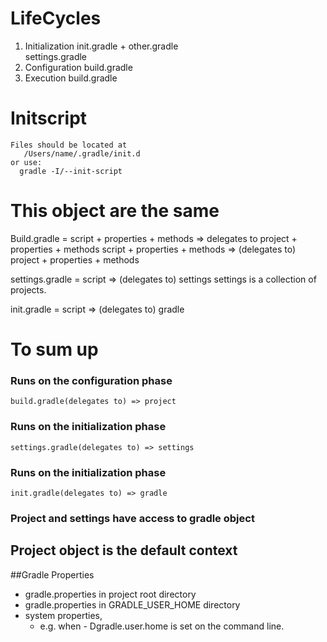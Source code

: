 # LifeCycles
  1. Initialization
     init.gradle + other.gradle  
        settings.gradle
  2. Configuration
        build.gradle 
  3. Execution
        build.gradle
    
    
# Initscript
    Files should be located at
       /Users/name/.gradle/init.d  
    or use: 
      gradle -I/--init-script
    
# This object are the same
Build.gradle = script<interface> + properties + methods => delegates to project<interface> + properties + methods
script<interface> + properties + methods => (delegates to) project<interface> + properties + methods

settings.gradle = script<interface> => (delegates to) settings<interface>
settings is a collection of projects.

init.gradle = script<interface> => (delegates to) gradle<interface>

# To sum up
   ### Runs on the configuration phase
    build.gradle(delegates to) => project
   ### Runs on the initialization phase
    settings.gradle(delegates to) => settings
   ### Runs on the initialization phase
    init.gradle(delegates to) => gradle
   ### Project and settings have access to gradle object
   
## Project object is the default context

##Gradle Properties
* gradle.properties in project root directory
* gradle.properties in GRADLE_USER_HOME directory
* system properties, 
    * e.g. when - Dgradle.user.home is set on the command line.
